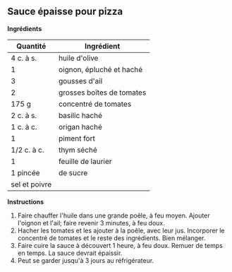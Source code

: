 ## Sauce épaisse pour pizza

**Ingrédients**

| Quantité | Ingrédient                |
|----------|---------------------------|
| 4 c. à s. | huile d'olive             |
| 1        | oignon, épluché et haché  |
| 3        | gousses d'ail             |
| 2        | grosses boîtes de tomates |
| 175 g    | concentré de tomates      |
| 2 c. à s.| basilic haché             |
| 1 c. à c.| origan haché              |
| 1        | piment fort               |
| 1/2 c. à c.| thym séché              |
| 1        | feuille de laurier        |
| 1 pincée | de sucre                  |
| sel et poivre |                       |

**Instructions**

1. Faire chauffer l'huile dans une grande poêle, à feu moyen. Ajouter l'oignon et l'ail; faire revenir 3 minutes, à feu doux.
2. Hacher les tomates et les ajouter à la poêle, avec leur jus. Incorporer le concentré de tomates et le reste des ingrédients. Bien mélanger.
3. Faire cuire la sauce à découvert 1 heure, à feu doux. Remuer de temps en temps. La sauce devrait épaissir.
4. Peut se garder jusqu'à 3 jours au réfrigérateur.